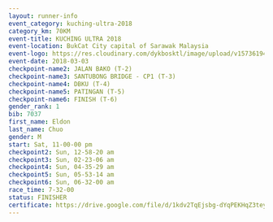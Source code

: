 ```yaml
--- 
layout: runner-info 
event_category: kuching-ultra-2018 
category_km: 70KM 
event-title: KUCHING ULTRA 2018 
event-location: BukCat City capital of Sarawak Malaysia 
event-logo: https://res.cloudinary.com/dykbosktl/image/upload/v1573619473/Logo/kuching-ultra-2018-logo_tlpvm5.png 
event-date: 2018-03-03 
checkpoint-name2: JALAN BAKO (T-2) 
checkpoint-name3: SANTUBONG BRIDGE - CP1 (T-3) 
checkpoint-name4: DBKU (T-4) 
checkpoint-name5: PATINGAN (T-5) 
checkpoint-name6: FINISH (T-6) 
gender_rank: 1
bib: 7037
first_name: Eldon
last_name: Chuo
gender: M
start: Sat, 11-00-00 pm
checkpoint2: Sun, 12-58-20 am
checkpoint3: Sun, 02-23-06 am
checkpoint4: Sun, 04-35-29 am
checkpoint5: Sun, 05-53-14 am
checkpoint6: Sun, 06-32-00 am
race_time: 7-32-00
status: FINISHER
certificate: https://drive.google.com/file/d/1kdv2TqEjsbg-dYqPEKHqZ3tey1FfoqLb/view?usp=sharing
--- 
```

